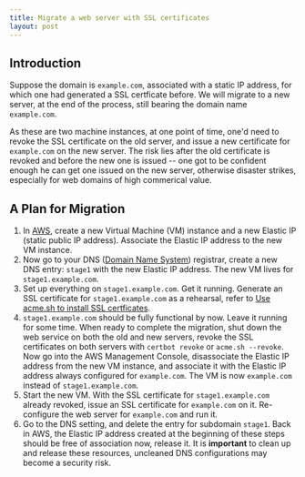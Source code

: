 ```yaml
---
title: Migrate a web server with SSL certificates
layout: post
---
```


## Introduction
Suppose the domain is `example.com`, associated with a static IP address, for which one had generated a SSL certficate before. We will migrate to a new server, at the end of the process, still bearing the domain name `example.com`.

As these are two machine instances, at one point of time, one'd need to revoke the SSL certificate on the old server, and issue a new certificate for `example.com` on the new server. The risk lies after the old certificate is revoked and before the new one is issued -- one got to be confident enough he can get one issued on the new server, otherwise disaster strikes, especially for web domains of high commerical value.

## A Plan for Migration
1. In [AWS](https://aws.amazon.com), create a new Virtual Machine (VM) instance and a new Elastic IP (static public IP address). Associate the Elastic IP address to the new VM instance.
2. Now go to your DNS ([Domain Name System](https://en.wikipedia.org/wiki/Domain_Name_System)) registrar, create a new DNS entry: `stage1` with the new Elastic IP address. The new VM lives for `stage1.example.com`.
3. Set up everything on `stage1.example.com`. Get it running. Generate an SSL certificate for `stage1.example.com` as a rehearsal, refer to [Use acme.sh to install SSL certficates](/2023/08/28/acme-SSL-certificates.html).
4. `stage1.example.com` should be fully functional by now. Leave it running for some time. When ready to complete the migration, shut down the web service on both the old and new servers, revoke the SSL certificates on both servers with `certbot revoke` or `acme.sh --revoke`. Now go into the AWS Management Console, disassociate the Elastic IP address from the new VM instance, and associate it with the Elastic IP address always configured for `example.com`. The VM is now `example.com` instead of `stage1.example.com`.
5. Start the new VM. With the SSL certificate for `stage1.example.com` already revoked, issue an SSL certificate for `example.com` on it. Re-configure the web server for `example.com` and run it.
6. Go to the DNS setting, and delete the entry for subdomain `stage1`. Back in AWS, the Elastic IP address created at the beginning of these steps should be free of association now, release it. It is **important** to clean up and release these resources, uncleaned DNS configurations may become a security risk.
